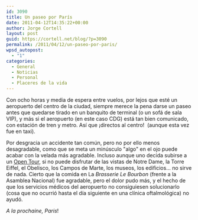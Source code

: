 ```yaml
---
id: 3090
title: Un paseo por París
date: 2011-04-12T14:35:22+00:00
author: Jorge Cortell
layout: post
guid: https://cortell.net/blog/?p=3090
permalink: /2011/04/12/un-paseo-por-paris/
wpsd_autopost:
  - "1"
categories:
  - General
  - Noticias
  - Personal
  - Placeres de la vida
---
```

Con ocho horas y media de espera entre vuelos, por lejos que esté un aeropuerto del centro de la ciudad, siempre merece la pena darse un paseo antes que quedarse tirado en un banquito de terminal (o un sofá de sala VIP), y más si el aeropuerto (en este caso CDG) está tan bien comunicado, con estación de tren y metro. Así que ¡directos al centro!  (aunque esta vez fue en taxi).

Por desgracia un accidente tan común, pero no por ello menos desagradable, como que se meta un minúsculo "algo" en el ojo puede acabar con la velada más agradable. Incluso aunque uno decida subirse a un [Open Tour](https://www.parislopentour.com), si no puede disfrutar de las vistas de Notre Dame, la Torre Eiffel, el Obelisco, los Campos de Marte, los museos, los edificios... no sirve de nada. Cierto que la comida en La _Brasserie Le Bourbon_ (frente a la Asamblea Nacional) fue agradable, pero el dolor pudo más, y el hecho de que los servicios médicos del aeropuerto no consiguiesen solucionarlo (cosa que no ocurrió hasta el día siguiente en una clínica oftalmológica) no ayudó.

_A la prochaine, Paris_!